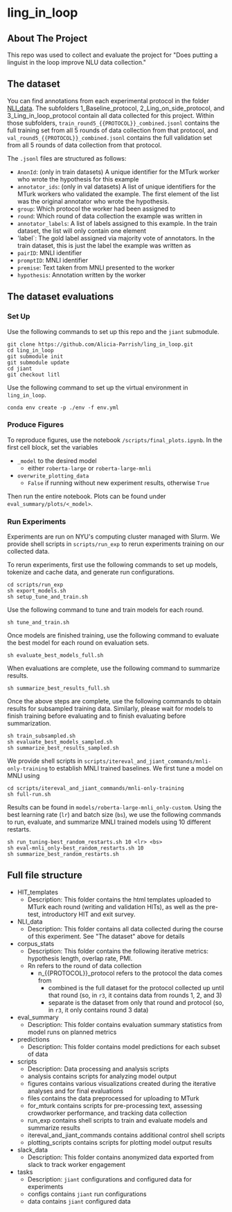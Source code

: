 # ling_in_loop

## About The Project
This repo was used to collect and evaluate the project for "Does putting a linguist in the loop improve NLU data collection."

## The dataset
You can find annotations from each experimental protocol in the folder [NLI_data](https://github.com/Alicia-Parrish/ling_in_loop/tree/master/NLI_data). 
The subfolders 1_Baseline_protocol, 2_Ling_on_side_protocol, and 3_Ling_in_loop_protocol contain all data collected for this project. 
Within those subfolders, `train_round5_{{PROTOCOL}}_combined.jsonl` contains the full training set from all 5 rounds of data collection from that protocol, 
and `val_round5_{{PROTOCOL}}_combined.jsonl` contains the full validation set from all 5 rounds of data collection from that protocol.

The `.jsonl` files are structured as follows:
  - `AnonId`: (only in train datasets) A unique identifier for the MTurk worker who wrote the hypothesis for this example
  - `annotator_ids`: (only in val datasets) A list of unique identifiers for the MTurk workers who validated the example. The first element of the list was the original annotator who wrote the hypothesis.
  - `group`: Which protocol the worker had been assigned to
  - `round`: Which round of data collection the example was written in
  - `annotator_labels`: A list of labels assigned to this example. In the train dataset, the list will only contain one element
  - 'label`: The gold label assigned via majority vote of annotators. In the train dataset, this is just the label the example was written as
  - `pairID`: MNLI identifier
  - `promptID`: MNLI identifier
  - `premise`: Text taken from MNLI presented to the worker
  - `hypothesis`: Annotation written by the worker

## The dataset evaluations

### Set Up
Use the following commands to set up this repo and the `jiant` submodule.
```
git clone https://github.com/Alicia-Parrish/ling_in_loop.git
cd ling_in_loop
git submodule init
git submodule update
cd jiant
git checkout litl
```

Use the following command to set up the virtual environment in `ling_in_loop`.

```
conda env create -p ./env -f env.yml
```

### Produce Figures

To reproduce figures, use the notebook `/scripts/final_plots.ipynb`. In the first cell block, set the variables

- `_model` to the desired model 
  - either `roberta-large` or `roberta-large-mnli`
- `overwrite_plotting_data` 
  - `False` if running without new experiment results, otherwise `True` 

Then run the entire notebook. Plots can be found under `eval_summary/plots/<_model>`.

### Run Experiments

Experiments are run on NYU's computing cluster managed with Slurm. We provide shell scripts in `scripts/run_exp` to rerun experiments training on our collected data. 

To rerun experiments, first use the following commands to set up models, tokenize and cache data, and generate run configurations.

```
cd scripts/run_exp
sh export_models.sh
sh setup_tune_and_train.sh
```

Use the following command to tune and train models for each round.

```
sh tune_and_train.sh
```

Once models are finished training, use the following command to evaluate the best model for each round on evaluation sets.

```
sh evaluate_best_models_full.sh
```

When evaluations are complete, use the following command to summarize results.

```
sh summarize_best_results_full.sh
```

Once the above steps are complete, use the following commands to obtain results for subsampled training data. Similarly, please wait for models to finish training before evaluating and to finish evaluating before summarization.

```
sh train_subsampled.sh
sh evaluate_best_models_sampled.sh
sh summarize_best_results_sampled.sh
```

We provide shell scripts in `scripts/itereval_and_jiant_commands/mnli-only-training` to establish MNLI trained baselines. We first tune a model on MNLI using

```
cd scripts/itereval_and_jiant_commands/mnli-only-training
sh full-run.sh
```

Results can be found in `models/roberta-large-mnli_only-custom`.  Using the best learning rate (`lr`) and batch size (`bs`), we use the following commands to run, evaluate, and summarize MNLI trained models using 10 different restarts.

```
sh run_tuning-best_random_restarts.sh 10 <lr> <bs>
sh eval-mnli_only-best_random_restarts.sh 10
sh summarize_best_random_restarts.sh
```


## Full file structure
- HIT_templates
  - Description: This folder contains the html templates uploaded to MTurk each round (writing and validation HITs), as well as the pre-test, introductory HIT and exit survey.
- NLI_data
  - Description: This folder contains all data collected during the course of this experiment. See "The dataset" above for details
- corpus_stats
  - Description: This folder contains the following iterative metrics: hypothesis length, overlap rate, PMI. 
  - Rn refers to the round of data collection
    - n_{{PROTOCOL}}_protocol refers to the protocol the data comes from
      - combined is the full dataset for the protocol collected up until that round (so, in `r3`, it contains data from rounds 1, 2, and 3)
      - separate is the dataset from only that round and protocol (so, in `r3`, it only contains round 3 data)
- eval_summary
  - Description: This folder contains evaluation summary statistics from model runs on planned metrics
- predictions
  - Description: This folder contains model predictions for each subset of data
- scripts
  - Description: Data processing and analysis scripts
  - analysis contains scripts for analyzing model output
  - figures contains various visualizations created during the iterative analyses and for final evaluations
  - files contains the data preprocessed for uploading to MTurk
  - for_mturk contains scripts for pre-processing text, assessing crowdworker performance, and tracking data collection
  - run_exp contains shell scripts to train and evaluate models and summarize results
  - itereval_and_jiant_commands contains additional control shell scripts
  - plotting_scripts contains scripts for plotting model output results
- slack_data
  - Description: This folder contains anonymized data exported from slack to track worker engagement
- tasks
  - Description: `jiant` configurations and configured data for experiments
  - configs contains `jiant` run configurations
  - data contains `jiant` configured data
